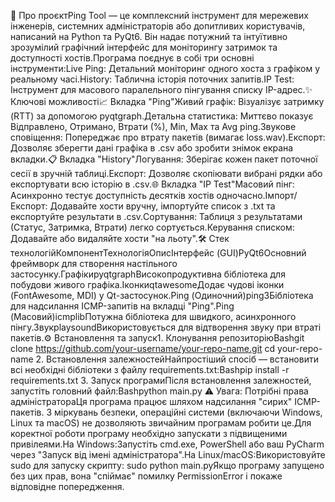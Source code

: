 📍 Про проєктPing Tool — це комплексний інструмент для мережевих інженерів, системних адміністраторів або допитливих користувачів, написаний на Python та PyQt6. Він надає потужний та інтуїтивно зрозумілий графічний інтерфейс для моніторингу затримок та доступності хостів.Програма поєднує в собі три основні інструменти:Live Ping: Детальний моніторинг одного хоста з графіком у реальному часі.History: Таблична історія поточних запитів.IP Test: Інструмент для масового паралельного пінгування списку IP-адрес.✨ Ключові можливості📈 Вкладка "Ping"Живий графік: Візуалізує затримку (RTT) за допомогою pyqtgraph.Детальна статистика: Миттєво показує Відправлено, Отримано, Втрати (%), Min, Max та Avg ping.Звукове сповіщення: Попереджає про втрату пакетів (вимагає loss.wav).Експорт: Дозволяє зберегти дані графіка в .csv або зробити знімок екрана вкладки.📋 Вкладка "History"Логування: Зберігає кожен пакет поточної сесії в зручній таблиці.Експорт: Дозволяє скопіювати вибрані рядки або експортувати всю історію в .csv.🌐 Вкладка "IP Test"Масовий пінг: Асинхронно тестує доступність десятків хостів одночасно.Імпорт/Експорт: Додавайте хости вручну, імпортуйте список з .txt та експортуйте результати в .csv.Сортування: Таблиця з результатами (Статус, Затримка, Втрати) легко сортується.Керування списком: Додавайте або видаляйте хости "на льоту".🛠️ Стек технологійКомпонентТехнологіяОписІнтерфейс (GUI)PyQt6Основний фреймворк для створення настільного застосунку.ГрафікиpyqtgraphВисокопродуктивна бібліотека для побудови живого графіка.ІконкиqtawesomeДодає чудові іконки (FontAwesome, MDI) у Qt-застосунок.Ping (Одиночний)ping3Бібліотека для надсилання ICMP-запитів на вкладці "Ping".Ping (Масовий)icmplibПотужна бібліотека для швидкого, асинхронного пінгу.ЗвукplaysoundВикористовується для відтворення звуку при втраті пакетів.⚙️ Встановлення та запуск1. Клонування репозиторіюBashgit clone https://github.com/your-username/your-repo-name.git
cd your-repo-name
2. Встановлення залежностейНайпростіший спосіб — встановити всі необхідні бібліотеки з файлу requirements.txt:Bashpip install -r requirements.txt
3. Запуск програмиПісля встановлення залежностей, запустіть головний файл:Bashpython main.py
⚠️ Увага: Потрібні права адміністратораЦя програма працює шляхом надсилання "сирих" ICMP-пакетів. З міркувань безпеки, операційні системи (включаючи Windows, Linux та macOS) не дозволяють звичайним програмам робити це.Для коректної роботи програму необхідно запускати з підвищеними привілеями.На Windows:Запустіть cmd.exe, PowerShell або ваш PyCharm через "Запуск від імені адміністратора".На Linux/macOS:Використовуйте sudo для запуску скрипту: sudo python main.pyЯкщо програму запущено без цих прав, вона "спіймає" помилку PermissionError і покаже відповідне попередження.
